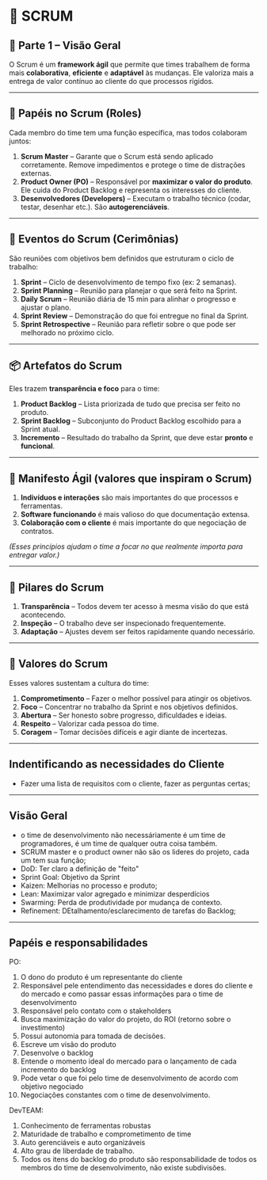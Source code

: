 # 📌 SCRUM

## 🧩 Parte 1 – Visão Geral

O Scrum é um **framework ágil** que permite que times trabalhem de forma mais **colaborativa**, **eficiente** e **adaptável** às mudanças. Ele valoriza mais a entrega de valor contínuo ao cliente do que processos rígidos.

---

## 👥 Papéis no Scrum (Roles)

Cada membro do time tem uma função específica, mas todos colaboram juntos:

1. **Scrum Master** – Garante que o Scrum está sendo aplicado corretamente. Remove impedimentos e protege o time de distrações externas.
2. **Product Owner (PO)** – Responsável por **maximizar o valor do produto**. Ele cuida do Product Backlog e representa os interesses do cliente.
3. **Desenvolvedores (Developers)** – Executam o trabalho técnico (codar, testar, desenhar etc.). São **autogerenciáveis**.

---

## 📅 Eventos do Scrum (Cerimônias)

São reuniões com objetivos bem definidos que estruturam o ciclo de trabalho:

1. **Sprint** – Ciclo de desenvolvimento de tempo fixo (ex: 2 semanas).
2. **Sprint Planning** – Reunião para planejar o que será feito na Sprint.
3. **Daily Scrum** – Reunião diária de 15 min para alinhar o progresso e ajustar o plano.
4. **Sprint Review** – Demonstração do que foi entregue no final da Sprint.
5. **Sprint Retrospective** – Reunião para refletir sobre o que pode ser melhorado no próximo ciclo.

---

## 📦 Artefatos do Scrum

Eles trazem **transparência e foco** para o time:

1. **Product Backlog** – Lista priorizada de tudo que precisa ser feito no produto.
2. **Sprint Backlog** – Subconjunto do Product Backlog escolhido para a Sprint atual.
3. **Incremento** – Resultado do trabalho da Sprint, que deve estar **pronto** e **funcional**.

---

## 📜 Manifesto Ágil (valores que inspiram o Scrum)

1. **Indivíduos e interações** são mais importantes do que processos e ferramentas.
2. **Software funcionando** é mais valioso do que documentação extensa.
3. **Colaboração com o cliente** é mais importante do que negociação de contratos.

_(Esses princípios ajudam o time a focar no que realmente importa para entregar valor.)_

---

## 🧱 Pilares do Scrum

1. **Transparência** – Todos devem ter acesso à mesma visão do que está acontecendo.
2. **Inspeção** – O trabalho deve ser inspecionado frequentemente.
3. **Adaptação** – Ajustes devem ser feitos rapidamente quando necessário.

---

## 🌟 Valores do Scrum

Esses valores sustentam a cultura do time:

1. **Comprometimento** – Fazer o melhor possível para atingir os objetivos.
2. **Foco** – Concentrar no trabalho da Sprint e nos objetivos definidos.
3. **Abertura** – Ser honesto sobre progresso, dificuldades e ideias.
4. **Respeito** – Valorizar cada pessoa do time.
5. **Coragem** – Tomar decisões difíceis e agir diante de incertezas.

---

## Indentificando as necessidades do Cliente
- Fazer uma lista de requisitos com o cliente, fazer as perguntas certas;

---

## Visão Geral

- o time de desenvolvimento não necessáriamente é um time de programadores, é um time de qualquer outra coisa também.
- SCRUM master e o product owner não são os lideres do projeto, cada um tem sua função;
- DoD: Ter claro a definição de "feito"
- Sprint Goal: Objetivo da Sprint
- Kaizen: Melhorias no processo e produto;
- Lean: Maximizar valor agregado e minimizar desperdícios
- Swarming: Perda de produtividade por mudança de contexto.
- Refinement: DEtalhamento/esclarecimento de tarefas do Backlog;

---

## Papéis e responsabilidades
PO:
1. O dono do produto é um representante do cliente
2. Responsável pele entendimento das necessidades e dores do cliente e do mercado e como passar essas informações para o time de desenvolvimento
3. Responsável pelo contato com o stakeholders
4. Busca maximização do valor do projeto, do ROI (retorno sobre o investimento)
5. Possui autonomia para tomada de decisões.
6. Escreve um visão do produto
7. Desenvolve o backlog
8. Entende o momento ideal do mercado para o lançamento de cada incremento do backlog
9. Pode vetar o que foi pelo time de desenvolvimento de acordo com objetivo negociado
10. Negociações constantes com o time de desenvolvimento.

DevTEAM:
1. Conhecimento de ferramentas robustas
2. Maturidade de trabalho e comprometimento de time
3. Auto gerenciáveis e auto organizáveis
4. Alto grau de liberdade de trabalho.
5. Todos os itens do backlog do produto são responsabilidade de todos os membros do time de desenvolvimento, não existe subdivisões.
